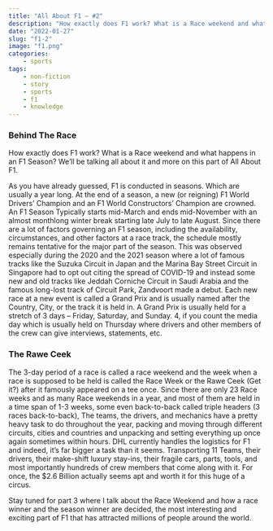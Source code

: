 ```yaml
---
title: "All About F1 – #2"
description: "How exactly does F1 work? What is a Race weekend and what happens in an F1 Season? We’ll be talking all about it and more on this part of All About F1! Happy Reading!"
date: "2022-01-27"
slug: "f1-2"
image: "f1.png"
categories:
    - sports
tags:
    - non-fiction
    - story
    - sports
    - f1
    - knowledge
---
```


### Behind The Race

How exactly does F1 work? What is a Race weekend and what happens in an F1 Season? We’ll be talking all about it and more on this part of All About F1.

As you have already guessed, F1 is conducted in seasons. Which are usually a year long. At the end of a season, a new (or reigning) F1 World Drivers’ Champion and an F1 World Constructors’ Champion are crowned. An F1 Season Typically starts mid-March and ends mid-November with an almost monthlong winter break starting late July to late August. Since there are a lot of factors governing an F1 season, including the availability, circumstances, and other factors at a race track, the schedule mostly remains tentative for the major part of the season. This was observed especially during the 2020 and the 2021 season where a lot of famous tracks like the Suzuka Circuit in Japan and the Marina Bay Street Circuit in Singapore had to opt out citing the spread of COVID-19 and instead some new and old tracks like Jeddah Corniche Circuit in Saudi Arabia and the famous long-lost track of Circuit Park, Zandvoort made a debut. Each new race at a new event is called a Grand Prix and is usually named after the Country, City, or the track it is held in. A Grand Prix is usually held for a stretch of 3 days – Friday, Saturday, and Sunday. 4, if you count the media day which is usually held on Thursday where drivers and other members of the crew can give interviews, statements, etc.

### The Rawe Ceek

The 3-day period of a race is called a race weekend and the week when a race is supposed to be held is called the Race Week or the Rawe Ceek (Get it?) after it famously appeared on a tee once. Since there are only 23 Race weeks and as many Race weekends in a year, and most of them are held in a time span of 1-3 weeks, some even back-to-back called triple headers (3 races back-to-back), The teams, the drivers, and mechanics have a pretty heavy task to do throughout the year, packing and moving through different circuits, cities and countries and unpacking and setting everything up once again sometimes within hours. DHL currently handles the logistics for F1 and indeed, it’s far bigger a task than it seems. Transporting 11 Teams, their drivers, their make-shift luxury stay-ins, their fragile cars, parts, tools, and most importantly hundreds of crew members that come along with it. For once, the $2.6 Billion actually seems apt and worth it for this huge of a circus.

Stay tuned for part 3 where I talk about the Race Weekend and how a race winner and the season winner are decided, the most interesting and exciting part of F1 that has attracted millions of people around the world.